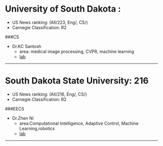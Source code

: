 # University of South Dakota :
- US News ranking: (All/223, Eng/, CS/)
- Carnegie Classification: R2

###CS
- Dr.KC Santosh
    - area: medical image processing, CVPR, machine learning
    - [lab](http://kc-santosh.org/)

---

# South Dakota State University: 216
- US News ranking: (All/216, Eng/, CS/)
- Carnegie Classification: R2


###EECS
- Dr.Zhen Ni
    - area:Computational Intelligence, Adaptive Control, Machine Learning,robotics
    - [lab](https://sites.google.com/site/nizhen10/publications)

---